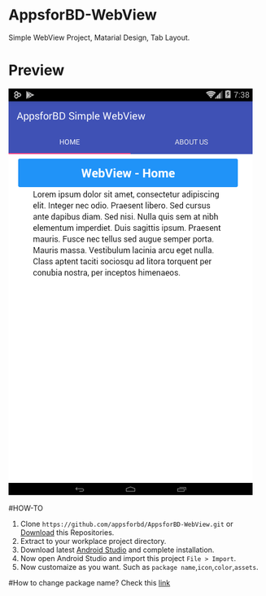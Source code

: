 # AppsforBD-WebView
Simple WebView Project, Matarial Design, Tab Layout.

# Preview 
![Screenshot](https://github.com/appsforbd/AppsforBD-WebView/blob/master/screenshot/Screenshot_2016-01-27-19-38-46.png?raw=true)

#HOW-TO
1. Clone `https://github.com/appsforbd/AppsforBD-WebView.git` or [Download](https://github.com/appsforbd/AppsforBD-WebView/archive/master.zip) this Repositories.
2. Extract to your workplace project directory.
2. Download latest [Android Studio](http://developer.android.com/sdk/index.html) and complete installation.
3. Now open Android Studio and import this project `File > Import`.
4. Now customaize as you want. Such as `package name`,`icon`,`color`,`assets`.

#How to change package name?
Check this [link](http://stackoverflow.com/questions/16804093/android-studio-rename-package)